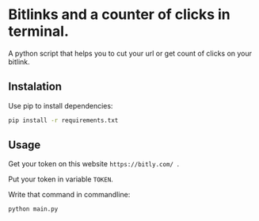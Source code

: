 # Bitlinks and a counter of clicks in terminal.
A python script that helps you to cut your url or get count of clicks on your bitlink.
## Instalation
Use pip to install dependencies:
```bash
pip install -r requirements.txt
```

## Usage

Get your token on this website ```https://bitly.com/ ```.

Put your token in variable ```TOKEN```.

Write that command in commandline:
```bash
python main.py
```
